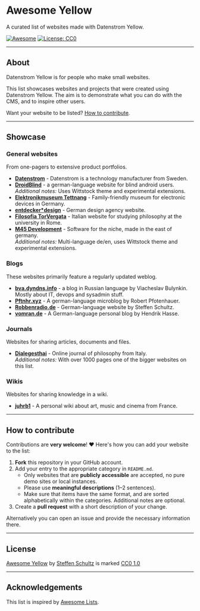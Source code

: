 # Awesome Yellow

A curated list of websites made with Datenstrom Yellow.

[![Awesome](https://awesome.re/badge.svg)](https://awesome.re)
[![License: CC0](https://img.shields.io/badge/License-CC0-blue.svg)](LICENSE)

---

## About

Datenstrom Yellow is for people who make small websites. 

This list showcases websites and projects that were created using Datenstrom Yellow.
The aim is to demonstrate what you can do with the CMS, and to inspire other users.

Want your website to be listed? [How to contribute](#how-to-contribute). 

---

## Showcase

### General websites

From one-pagers to extensive product portfolios.

* **[Datenstrom](https://datenstrom.se)** - Datenstrom is a technology manufacturer from Sweden.
* **[DroidBlind](https://droidblind.de)** - a german-language website for blind android users.  
  *Additional notes:* Uses Wittstock theme and experimental extensions.
* **[Elektronikmuseum Tettnang](https://www.emuseum-tettnang.de/)** - Family-friendly museum for electronic devices in Germany.
* **[entdecker*design](https://entdecker-design.de/)** - German design agency website.
* **[Filosofia TorVergata](https://mondodomani.org/filosofiatorvergata/)** - Italian website for studying philosophy at the university in Rome.
* **[M45 Development](https://m45.dev)** - Software for the niche, made in the east of germany.  
  *Additional notes:* Multi-language de/en, uses Wittstock theme and experimental extensions.

### Blogs

These websites primarily feature a regularly updated weblog.

* **[bva.dyndns.info](https://bva.dyndns.info)** - a blog in Russian language by Viacheslav Bulynkin. Mostly about IT, devops and sysadmin stuff.
* **[Pftnhr.xyz](https://pftnhr.xyz)** - A german-language microblog by Robert Pfotenhauer.
* **[Robbenradio.de](https://robbenradio.de)** - German-language website by Steffen Schultz.
* **[vomran.de](https://vomran.de/)** - A German-language personal blog by Hendrik Hasse.

### Journals

Websites for sharing articles, documents and files.

* **[Dialegesthai](https://mondodomani.org/dialegesthai/)** - Online journal of philosophy from Italy.  
  *Additional notes:* With over 1000 pages one of the bigger websites on this list.

### Wikis

Websites for sharing knowledge in a wiki.

* **[juhrb1](https://juhrb.in/)** - A personal wiki about art, music and cinema from France.  

---

## How to contribute

Contributions are **very welcome**! ❤️ 
Here's how you can add your website to the list:

1. **Fork** this repository in your GitHub account.
2. Add your entry to the appropriate category in `README.md`.
    - Only websites that are **publicly accessible** are accepted, no pure demo sites or local instances.
    - Please use **meaningful descriptions** (1–2 sentences).
    - Make sure that items have the same format, and are sorted alphabetically within the categories. Additional notes are optional.
3. Create a **pull request** with a short description of your change.

Alternatively you can open an issue and provide the necessary information there. 

---

## License

[Awesome Yellow](https://github.com/schulle4u/awesome-yellow) by [Steffen Schultz](https://github.com/schulle4u) is marked [CC0 1.0](https://creativecommons.org/publicdomain/zero/1.0/)

---

## Acknowledgements

This list is inspired by  [Awesome Lists](https://github.com/sindresorhus/awesome).
